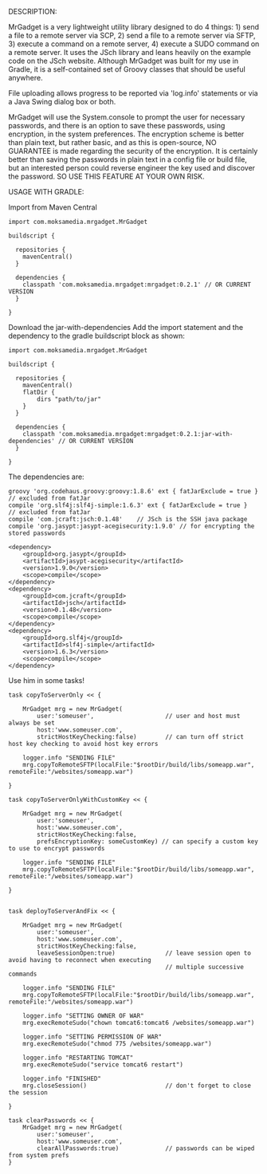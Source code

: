 DESCRIPTION:

MrGadget is a very lightweight utility library designed to do 4 things: 1) send a file to a remote server via SCP, 2) send a file to a remote server via SFTP, 3) execute a command on a remote server, 4) execute a SUDO command on a remote server. It uses the JSch library and leans heavily on the example code on the JSch website. Although MrGadget was built for my use in Gradle, it is a self-contained set of Groovy classes that should be useful anywhere.

File uploading allows progress to be reported via 'log.info' statements or via a Java Swing dialog box or both. 

MrGadget will use the System.console to prompt the user for necessary passwords, and there is an option to save these passwords, using encryption, in the system preferences. The encryption scheme is better than plain text, but rather basic, and as this is open-source, NO GUARANTEE is made regarding the security of the encryption. It is certainly better than saving the passwords in plain text in a config file or build file, but an interested person could reverse engineer the key used and discover the password. SO USE THIS FEATURE AT YOUR OWN RISK.


USAGE WITH GRADLE:

Import from Maven Central

	import com.moksamedia.mrgadget.MrGadget

	buildscript {
	
	  repositories {
	    mavenCentral()
	  }
    
	  dependencies {
		classpath 'com.moksamedia.mrgadget:mrgadget:0.2.1' // OR CURRENT VERSION
	  }

	}


Download the jar-with-dependencies
Add the import statement and the dependency to the gradle buildscript block as shown:

	import com.moksamedia.mrgadget.MrGadget

	buildscript {
	
	  repositories {
	    mavenCentral()
		flatDir {
			dirs "path/to/jar"
		}
	  }
    
	  dependencies {
		classpath 'com.moksamedia.mrgadget:mrgadget:0.2.1:jar-with-dependencies' // OR CURRENT VERSION
	  }

	}


The dependencies are:

	groovy 'org.codehaus.groovy:groovy:1.8.6' ext { fatJarExclude = true }	// excluded from fatJar
	compile 'org.slf4j:slf4j-simple:1.6.3' ext { fatJarExclude = true }		// excluded from fatJar
	compile 'com.jcraft:jsch:0.1.48'	// JSch is the SSH java package
	compile 'org.jasypt:jasypt-acegisecurity:1.9.0'	// for encrypting the stored passwords

	<dependency>
		<groupId>org.jasypt</groupId>
		<artifactId>jasypt-acegisecurity</artifactId>
		<version>1.9.0</version>
		<scope>compile</scope>
	</dependency>
	<dependency>
		<groupId>com.jcraft</groupId>
		<artifactId>jsch</artifactId>
		<version>0.1.48</version>
		<scope>compile</scope>
	</dependency>
	<dependency>
		<groupId>org.slf4j</groupId>
		<artifactId>slf4j-simple</artifactId>
		<version>1.6.3</version>
		<scope>compile</scope>
	</dependency>

Use him in some tasks!

	task copyToServerOnly << {
	
		MrGadget mrg = new MrGadget(
			user:'someuser', 					// user and host must always be set
			host:'www.someuser.com', 
			strictHostKeyChecking:false)		// can turn off strict host key checking to avoid host key errors
		
		logger.info "SENDING FILE"
		mrg.copyToRemoteSFTP(localFile:"$rootDir/build/libs/someapp.war", remoteFile:"/websites/someapp.war")

	}
	
	task copyToServerOnlyWithCustomKey << {
	
		MrGadget mrg = new MrGadget(
			user:'someuser', 				
			host:'www.someuser.com', 
			strictHostKeyChecking:false,	
			prefsEncryptionKey: someCustomKey) // can specify a custom key to use to encrypt passwords		
		
		logger.info "SENDING FILE"
		mrg.copyToRemoteSFTP(localFile:"$rootDir/build/libs/someapp.war", remoteFile:"/websites/someapp.war")

	}
	

	task deployToServerAndFix << {
		
		MrGadget mrg = new MrGadget(
			user:'someuser', 
			host:'www.someuser.com', 
			strictHostKeyChecking:false, 
			leaveSessionOpen:true)				// leave session open to avoid having to reconnect when executing
												// multiple successive commands
			
		logger.info "SENDING FILE"
		mrg.copyToRemoteSFTP(localFile:"$rootDir/build/libs/someapp.war", remoteFile:"/websites/someapp.war")
		
		logger.info "SETTING OWNER OF WAR"
		mrg.execRemoteSudo("chown tomcat6:tomcat6 /websites/someapp.war")
		
		logger.info "SETTING PERMISSION OF WAR"
		mrg.execRemoteSudo("chmod 775 /websites/someapp.war")
		
		logger.info "RESTARTING TOMCAT"
		mrg.execRemoteSudo("service tomcat6 restart")
					
		logger.info "FINISHED"
		mrg.closeSession()						// don't forget to close the session

	}

	task clearPasswords << {					
		MrGadget mrg = new MrGadget(
			user:'someuser',
			host:'www.someuser.com',
			clearAllPasswords:true)				// passwords can be wiped from system prefs
	}

